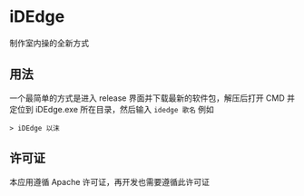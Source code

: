 # iDEdge
制作室内操的全新方式

## 用法
一个最简单的方式是进入 release 界面并下载最新的软件包，解压后打开 CMD 并定位到 iDEdge.exe 所在目录，然后输入 `idedge 歌名` 例如
```
> iDEdge 以沫
```
## 许可证
本应用遵循 Apache 许可证，再开发也需要遵循此许可证
